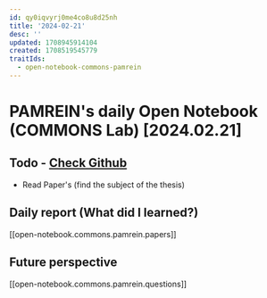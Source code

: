 ```yaml
---
id: qy0iqvyrj0me4co8u8d25nh
title: '2024-02-21'
desc: ''
updated: 1708945914104
created: 1708519545779
traitIds:
  - open-notebook-commons-pamrein
---
```


# PAMREIN's daily Open Notebook (COMMONS Lab) [2024.02.21]

## Todo - [Check Github](https://github.com/orgs/commons-research/projects/2/views/1)
- Read Paper's (find the subject of the thesis)


## Daily report (What did I learned?)
[[open-notebook.commons.pamrein.papers]]


## Future perspective
[[open-notebook.commons.pamrein.questions]]